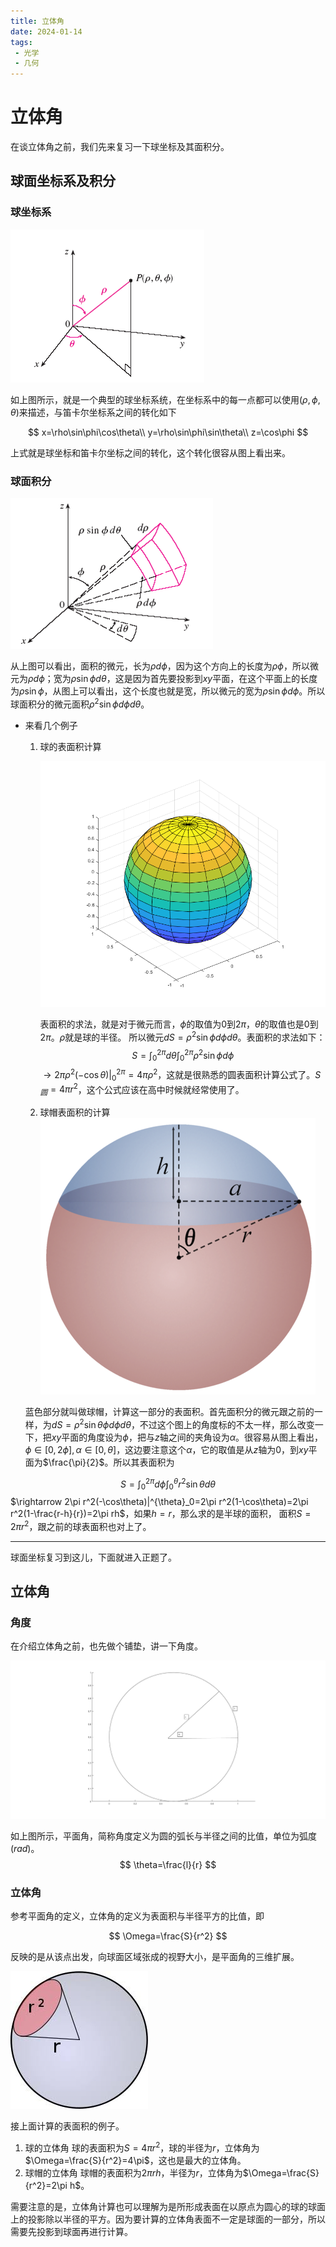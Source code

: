 ```yaml
---
title: 立体角
date: 2024-01-14
tags:
 - 光学
 - 几何
---
```

# 立体角
在谈立体角之前，我们先来复习一下球坐标及其面积分。

## 球面坐标系及积分

### 球坐标系

![sphere1](立体角/sphere1.png)

如上图所示，就是一个典型的球坐标系统，在坐标系中的每一点都可以使用$(\rho,\phi,\theta)$来描述，与笛卡尔坐标系之间的转化如下

$$
x=\rho\sin\phi\cos\theta\\
y=\rho\sin\phi\sin\theta\\
z=\cos\phi
$$

上式就是球坐标和笛卡尔坐标之间的转化，这个转化很容从图上看出来。

### 球面积分

![sphere2](立体角/sphere3.png)

从上图可以看出，面积的微元，长为$\rho d\phi$，因为这个方向上的长度为$\rho\phi$，所以微元为$\rho d\phi$；宽为$\rho\sin\phi d\theta$，这是因为首先要投影到$xy$平面，在这个平面上的长度为$\rho \sin\phi$，从图上可以看出，这个长度也就是宽，所以微元的宽为$\rho \sin\phi d\phi$。所以球面积分的微元面积$\rho^2 \sin\phi d\phi d\theta​$。

- 来看几个例子
  1. 球的表面积计算
     
     ![shpere4](立体角/sphere4.png)
     
     表面积的求法，就是对于微元而言，$\phi$的取值为$0$到$2\pi$，$\theta$的取值也是$0$到$2\pi$。$\rho$就是球的半径。
     所以微元$dS=\rho^2\sin\phi d\phi d\theta$。表面积的求法如下：
     $$
     S=\int_0^{2\pi}d\theta\int_0^{2\pi}\rho^2\sin\phi d\phi
     $$
     $\rightarrow 2\pi\rho^2(-\cos\theta)|^{2\pi}_0=4\pi\rho^2​$，这就是很熟悉的圆表面积计算公式了。$S_圆=4\pi r^2​$，这个公式应该在高中时候就经常使用了。

  2. 球帽表面积的计算
     ![shpere5](立体角/1.png)

  蓝色部分就叫做球帽，计算这一部分的表面积。首先面积分的微元跟之前的一样，为$dS=\rho^2\sin\theta\phi d\phi d\theta$，不过这个图上的角度标的不太一样，那么改变一下，把$xy$平面的角度设为$\phi$，把与$z$轴之间的夹角设为$\alpha$。很容易从图上看出，$\phi\in[0,2\phi],\alpha\in[0,\theta]$，这边要注意这个$\alpha$，它的取值是从$z$轴为$0$，到$xy$平面为$\frac{\pi}{2}$。所以其表面积为

$$
S=\int_0^{2\pi}d\phi\int_0^{\theta}r^2\sin\theta d\theta
$$
​	$\rightarrow 2\pi r^2(-\cos\theta)|^{\theta}_0=2\pi r^2(1-\cos\theta)=2\pi r^2(1-\frac{r-h}{r})=2\pi rh​$，如果$h=r​$，那么求的是半球的面积，	面积$S=2\pi r^2​$，跟之前的球表面积也对上了。

- - -

球面坐标复习到这儿，下面就进入正题了。
## 立体角

### 角度

在介绍立体角之前，也先做个铺垫，讲一下角度。

![](立体角/angle1.png)

如上图所示，平面角，简称角度定义为圆的弧长与半径之间的比值，单位为弧度($rad$)。
$$
\theta=\frac{l}{r}
$$


### 立体角

参考平面角的定义，立体角的定义为表面积与半径平方的比值，即

$$
\Omega=\frac{S}{r^2}
$$

反映的是从该点出发，向球面区域张成的视野大小，是平面角的三维扩展。

![](立体角/angle2.jpg)

接上面计算的表面积的例子。

1. 球的立体角
   球的表面积为$S=4\pi r^2​$，球的半径为$r​$，立体角为$\Omega=\frac{S}{r^2}=4\pi​$，这也是最大的立体角。
2. 球帽的立体角
   球帽的表面积为$2\pi rh$，半径为$r$，立体角为$\Omega=\frac{S}{r^2}=2\pi h$。

需要注意的是，立体角计算也可以理解为是所形成表面在以原点为圆心的球的球面上的投影除以半径的平方。因为要计算的立体角表面不一定是球面的一部分，所以需要先投影到球面再进行计算。



